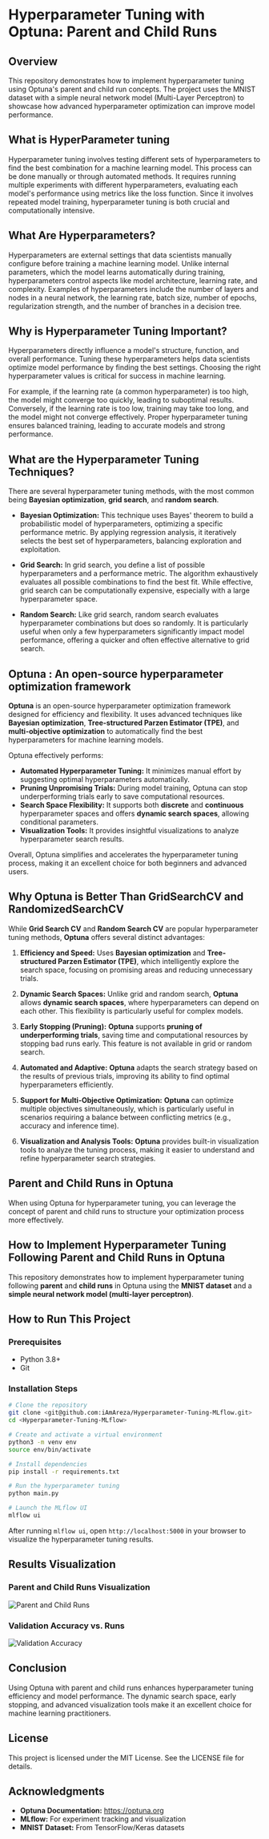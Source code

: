 # Hyperparameter Tuning with Optuna: Parent and Child Runs

## Overview
This repository demonstrates how to implement hyperparameter tuning using Optuna's parent and child run concepts. The project uses the MNIST dataset with a simple neural network model (Multi-Layer Perceptron) to showcase how advanced hyperparameter optimization can improve model performance.

## What is HyperParameter tuning
Hyperparameter tuning involves testing different sets of hyperparameters to find the best combination for a machine learning model. This process can be done manually or through automated methods. It requires running multiple experiments with different hyperparameters, evaluating each model's performance using metrics like the loss function. Since it involves repeated model training, hyperparameter tuning is both crucial and computationally intensive.

## What Are Hyperparameters?
Hyperparameters are external settings that data scientists manually configure before training a machine learning model. Unlike internal parameters, which the model learns automatically during training, hyperparameters control aspects like model architecture, learning rate, and complexity. Examples of hyperparameters include the number of layers and nodes in a neural network, the learning rate, batch size, number of epochs, regularization strength, and the number of branches in a decision tree.

## Why is Hyperparameter Tuning Important?
Hyperparameters directly influence a model's structure, function, and overall performance. Tuning these hyperparameters helps data scientists optimize model performance by finding the best settings. Choosing the right hyperparameter values is critical for success in machine learning.

For example, if the learning rate (a common hyperparameter) is too high, the model might converge too quickly, leading to suboptimal results. Conversely, if the learning rate is too low, training may take too long, and the model might not converge effectively. Proper hyperparameter tuning ensures balanced training, leading to accurate models and strong performance.

## What are the Hyperparameter Tuning Techniques?
There are several hyperparameter tuning methods, with the most common being **Bayesian optimization**, **grid search**, and **random search**.

- **Bayesian Optimization:** This technique uses Bayes' theorem to build a probabilistic model of hyperparameters, optimizing a specific performance metric. By applying regression analysis, it iteratively selects the best set of hyperparameters, balancing exploration and exploitation.

- **Grid Search:** In grid search, you define a list of possible hyperparameters and a performance metric. The algorithm exhaustively evaluates all possible combinations to find the best fit. While effective, grid search can be computationally expensive, especially with a large hyperparameter space.

- **Random Search:** Like grid search, random search evaluates hyperparameter combinations but does so randomly. It is particularly useful when only a few hyperparameters significantly impact model performance, offering a quicker and often effective alternative to grid search.

## Optuna : An open-source hyperparameter optimization framework

**Optuna** is an open-source hyperparameter optimization framework designed for efficiency and flexibility. It uses advanced techniques like **Bayesian optimization**, **Tree-structured Parzen Estimator (TPE)**, and **multi-objective optimization** to automatically find the best hyperparameters for machine learning models.

Optuna effectively performs:
- **Automated Hyperparameter Tuning:** It minimizes manual effort by suggesting optimal hyperparameters automatically.
- **Pruning Unpromising Trials:** During model training, Optuna can stop underperforming trials early to save computational resources.
- **Search Space Flexibility:** It supports both **discrete** and **continuous** hyperparameter spaces and offers **dynamic search spaces**, allowing conditional parameters.
- **Visualization Tools:** It provides insightful visualizations to analyze hyperparameter search results.

Overall, Optuna simplifies and accelerates the hyperparameter tuning process, making it an excellent choice for both beginners and advanced users.

## Why Optuna is Better Than GridSearchCV and RandomizedSearchCV
While **Grid Search CV** and **Random Search CV** are popular hyperparameter tuning methods, **Optuna** offers several distinct advantages:

1. **Efficiency and Speed:** Uses **Bayesian optimization** and **Tree-structured Parzen Estimator (TPE)**, which intelligently explore the search space, focusing on promising areas and reducing unnecessary trials.

2. **Dynamic Search Spaces:** Unlike grid and random search, **Optuna** allows **dynamic search spaces**, where hyperparameters can depend on each other. This flexibility is particularly useful for complex models.

3. **Early Stopping (Pruning):** **Optuna** supports **pruning of underperforming trials**, saving time and computational resources by stopping bad runs early. This feature is not available in grid or random search.

4. **Automated and Adaptive:** **Optuna** adapts the search strategy based on the results of previous trials, improving its ability to find optimal hyperparameters efficiently.

5. **Support for Multi-Objective Optimization:** **Optuna** can optimize multiple objectives simultaneously, which is particularly useful in scenarios requiring a balance between conflicting metrics (e.g., accuracy and inference time).

6. **Visualization and Analysis Tools:** **Optuna** provides built-in visualization tools to analyze the tuning process, making it easier to understand and refine hyperparameter search strategies.

## Parent and Child Runs in Optuna
When using Optuna for hyperparameter tuning, you can leverage the concept of parent and child runs to structure your optimization process more effectively.

## How to Implement Hyperparameter Tuning Following Parent and Child Runs in Optuna
This repository demonstrates how to implement hyperparameter tuning following **parent** and **child runs** in Optuna using the **MNIST dataset** and a **simple neural network model (multi-layer perceptron)**.

## How to Run This Project
### Prerequisites
- Python 3.8+
- Git

### Installation Steps
```bash
# Clone the repository
git clone <git@github.com:iAmAreza/Hyperparameter-Tuning-MLflow.git>
cd <Hyperparameter-Tuning-MLflow>

# Create and activate a virtual environment
python3 -m venv env
source env/bin/activate

# Install dependencies
pip install -r requirements.txt

# Run the hyperparameter tuning
python main.py

# Launch the MLflow UI
mlflow ui
```

After running `mlflow ui`, open `http://localhost:5000` in your browser to visualize the hyperparameter tuning results.

## Results Visualization
### Parent and Child Runs Visualization
![Parent and Child Runs](childvsparentrun.png)

### Validation Accuracy vs. Runs
![Validation Accuracy](validation_accuracy_vs_runs.png)

## Conclusion
Using Optuna with parent and child runs enhances hyperparameter tuning efficiency and model performance. The dynamic search space, early stopping, and advanced visualization tools make it an excellent choice for machine learning practitioners.

## License
This project is licensed under the MIT License. See the LICENSE file for details.

## Acknowledgments
- **Optuna Documentation:** https://optuna.org
- **MLflow:** For experiment tracking and visualization
- **MNIST Dataset:** From TensorFlow/Keras datasets


